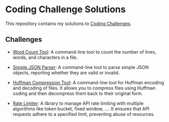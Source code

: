 # Coding Challenge Solutions

This repository contains my solutions to [Coding Challenges](https://codingchallenges.fyi/).

## Challenges

- [Word Count Tool](wctool/): A command-line tool to count the number of lines, words, and characters in a file.

- [Simple JSON Parser](jsonparser/): A command-line tool to parse simple JSON objects, reporting whether they are valid or invalid.

- [Huffman Compression Tool](compress/): A command-line tool for Huffman encoding and decoding of files. It allows you to compress files using Huffman coding and then decompress them back to their original form.

- [Rate Limiter](ratelimiter/): A library to manage API rate limiting with multiple algorithms like token bucket, fixed window, .... It ensures that API requests adhere to a specified limit, preventing abuse of resources.